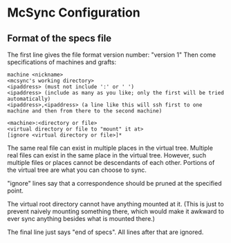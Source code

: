 # McSync Configuration

## Format of the specs file

The first line gives the file format version number: "version 1"
Then come specifications of machines and grafts:

    machine <nickname>
    <mcsync's working directory>
    <ipaddress> (must not include ':' or ' ')
    <ipaddress> (include as many as you like; only the first will be tried automatically)
    <ipaddress>,<ipaddress> (a line like this will ssh first to one machine and then from there to the second machine)

    <machine>:<directory or file>
    <virtual directory or file to "mount" it at>
    [ignore <virtual directory or file>]*

The same real file can exist in multiple places in the virtual tree.
Multiple real files can exist in the same place in the virtual tree.
However, such multiple files or places cannot be descendants of each other.
Portions of the virtual tree are what you can choose to sync.

"ignore" lines say that a correspondence should be pruned at the specified point.

The virtual root directory cannot have anything mounted at it.
(This is just to prevent naively mounting something there, which would make it awkward to ever sync anything besides what is mounted there.)

The final line just says "end of specs".  All lines after that are ignored.
